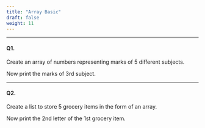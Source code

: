 ```yaml
---
title: "Array Basic"
draft: false
weight: 11
---
```


---

#### Q1.

Create an array of numbers representing marks of 5 different subjects.

Now print the marks of 3rd subject.

---

#### Q2.

Create a list to store 5 grocery items in the form of an array.

Now print the 2nd letter of the 1st grocery item.